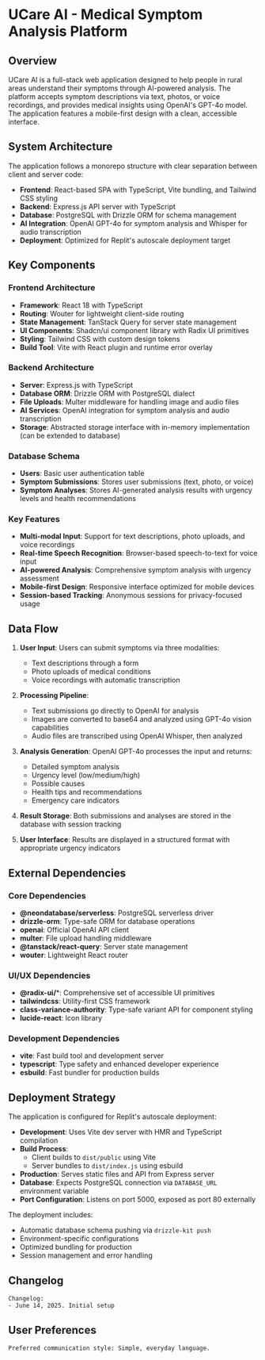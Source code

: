 # UCare AI - Medical Symptom Analysis Platform

## Overview

UCare AI is a full-stack web application designed to help people in rural areas understand their symptoms through AI-powered analysis. The platform accepts symptom descriptions via text, photos, or voice recordings, and provides medical insights using OpenAI's GPT-4o model. The application features a mobile-first design with a clean, accessible interface.

## System Architecture

The application follows a monorepo structure with clear separation between client and server code:

- **Frontend**: React-based SPA with TypeScript, Vite bundling, and Tailwind CSS styling
- **Backend**: Express.js API server with TypeScript
- **Database**: PostgreSQL with Drizzle ORM for schema management
- **AI Integration**: OpenAI GPT-4o for symptom analysis and Whisper for audio transcription
- **Deployment**: Optimized for Replit's autoscale deployment target

## Key Components

### Frontend Architecture
- **Framework**: React 18 with TypeScript
- **Routing**: Wouter for lightweight client-side routing
- **State Management**: TanStack Query for server state management
- **UI Components**: Shadcn/ui component library with Radix UI primitives
- **Styling**: Tailwind CSS with custom design tokens
- **Build Tool**: Vite with React plugin and runtime error overlay

### Backend Architecture
- **Server**: Express.js with TypeScript
- **Database ORM**: Drizzle ORM with PostgreSQL dialect
- **File Uploads**: Multer middleware for handling image and audio files
- **AI Services**: OpenAI integration for symptom analysis and audio transcription
- **Storage**: Abstracted storage interface with in-memory implementation (can be extended to database)

### Database Schema
- **Users**: Basic user authentication table
- **Symptom Submissions**: Stores user submissions (text, photo, or voice)
- **Symptom Analyses**: Stores AI-generated analysis results with urgency levels and health recommendations

### Key Features
- **Multi-modal Input**: Support for text descriptions, photo uploads, and voice recordings
- **Real-time Speech Recognition**: Browser-based speech-to-text for voice input
- **AI-powered Analysis**: Comprehensive symptom analysis with urgency assessment
- **Mobile-first Design**: Responsive interface optimized for mobile devices
- **Session-based Tracking**: Anonymous sessions for privacy-focused usage

## Data Flow

1. **User Input**: Users can submit symptoms via three modalities:
   - Text descriptions through a form
   - Photo uploads of medical conditions
   - Voice recordings with automatic transcription

2. **Processing Pipeline**:
   - Text submissions go directly to OpenAI for analysis
   - Images are converted to base64 and analyzed using GPT-4o vision capabilities
   - Audio files are transcribed using OpenAI Whisper, then analyzed

3. **Analysis Generation**: OpenAI GPT-4o processes the input and returns:
   - Detailed symptom analysis
   - Urgency level (low/medium/high)
   - Possible causes
   - Health tips and recommendations
   - Emergency care indicators

4. **Result Storage**: Both submissions and analyses are stored in the database with session tracking

5. **User Interface**: Results are displayed in a structured format with appropriate urgency indicators

## External Dependencies

### Core Dependencies
- **@neondatabase/serverless**: PostgreSQL serverless driver
- **drizzle-orm**: Type-safe ORM for database operations
- **openai**: Official OpenAI API client
- **multer**: File upload handling middleware
- **@tanstack/react-query**: Server state management
- **wouter**: Lightweight React router

### UI/UX Dependencies
- **@radix-ui/***: Comprehensive set of accessible UI primitives
- **tailwindcss**: Utility-first CSS framework
- **class-variance-authority**: Type-safe variant API for component styling
- **lucide-react**: Icon library

### Development Dependencies
- **vite**: Fast build tool and development server
- **typescript**: Type safety and enhanced developer experience
- **esbuild**: Fast bundler for production builds

## Deployment Strategy

The application is configured for Replit's autoscale deployment:

- **Development**: Uses Vite dev server with HMR and TypeScript compilation
- **Build Process**: 
  - Client builds to `dist/public` using Vite
  - Server bundles to `dist/index.js` using esbuild
- **Production**: Serves static files and API from Express server
- **Database**: Expects PostgreSQL connection via `DATABASE_URL` environment variable
- **Port Configuration**: Listens on port 5000, exposed as port 80 externally

The deployment includes:
- Automatic database schema pushing via `drizzle-kit push`
- Environment-specific configurations
- Optimized bundling for production
- Session management and error handling

## Changelog

```
Changelog:
- June 14, 2025. Initial setup
```

## User Preferences

```
Preferred communication style: Simple, everyday language.
```